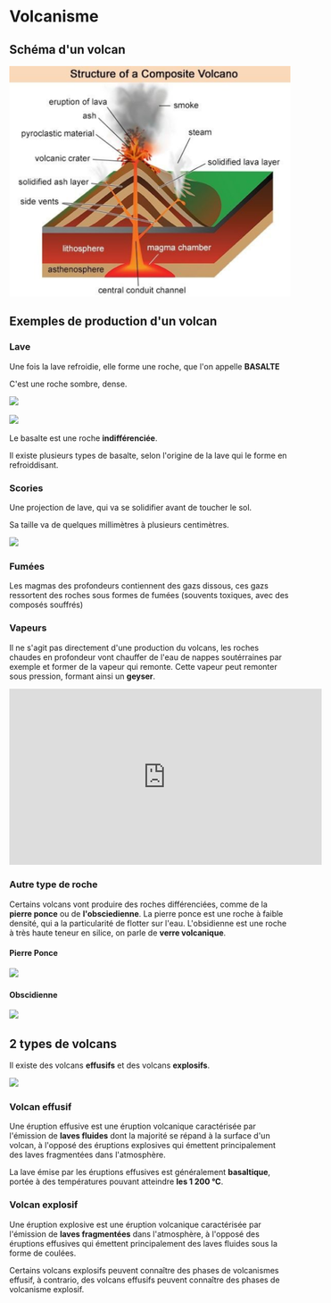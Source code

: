 # Volcanisme

## Schéma d'un volcan



![](../Img/volcan.png)



## Exemples de production d'un volcan 



### Lave

Une fois la lave refroidie, elle forme une roche, que l'on appelle **BASALTE**

C'est une roche sombre, dense. 

![](https://cdn.futura-sciences.com/buildsv6/images/mediumoriginal/f/2/8/f28c1abb07_25632_1102-basalt-lave-usgs.jpg)

![](https://upload.wikimedia.org/wikipedia/commons/c/c8/Basalte_bulleux_saint_thibery_herault.jpg)

Le basalte est une roche **indifférenciée**.

Il existe plusieurs types de basalte, selon l'origine de la lave qui le forme en refroiddisant. 



### Scories

Une projection de lave, qui va se solidifier avant de toucher le sol. 

Sa taille va de quelques millimètres à plusieurs centimètres. 

![](https://www.le-comptoir-geologique.com/_media/img/large/scorie-volcanique1.jpg)

### Fumées

Les magmas des profondeurs contiennent des gazs dissous, ces gazs ressortent des roches sous formes de fumées (souvents toxiques, avec des composés souffrés)



### Vapeurs

Il ne s'agit pas directement d'une production du volcans, les roches chaudes en profondeur vont chauffer de l'eau de nappes soutérraines par exemple et former de la vapeur qui remonte. Cette vapeur peut remonter sous pression, formant ainsi un **geyser**. 



<iframe width="560" height="315" src="https://www.youtube.com/embed/NVfekxqjr3Q" frameborder="0" allow="accelerometer; autoplay; clipboard-write; encrypted-media; gyroscope; picture-in-picture" allowfullscreen></iframe>



### Autre type de roche



Certains volcans vont produire des roches différenciées, comme de la **pierre ponce** ou de **l'obsciedienne**. La pierre ponce est une roche à faible densité, qui a la particularité de flotter sur l'eau. L'obsidienne est une roche à très haute teneur en silice, on parle de **verre volcanique**. 

#### Pierre Ponce
![](https://www.france-herboristerie.com/3349-large_default/pierre-ponce-naturelle.jpg)

#### Obscidienne
![](https://www.aromasud.fr/boutique/images_produits/obs_noire_sachet-z.jpg)







## 2 types de volcans



Il existe des volcans **effusifs** et des volcans **explosifs**. 



![](https://segpafacile.weebly.com/uploads/1/3/7/1/13713205/9280150_orig.jpg)

### Volcan effusif

Une éruption effusive est une éruption volcanique caractérisée par l'émission de **laves fluides** dont la majorité se répand à la surface d'un volcan, à l'opposé des éruptions explosives qui émettent principalement des laves fragmentées dans l'atmosphère.  

La lave émise par les éruptions effusives est généralement **basaltique**, portée à des températures pouvant atteindre **les 1 200 °C**. 



### Volcan explosif

Une éruption explosive est une éruption volcanique caractérisée par l'émission de **laves fragmentées** dans l'atmosphère, à l'opposé des éruptions effusives qui émettent principalement des laves fluides sous la forme de coulées.

Certains volcans explosifs peuvent connaître des phases de volcanismes effusif, à contrario, des volcans effusifs peuvent connaître des phases de volcanisme explosif.









